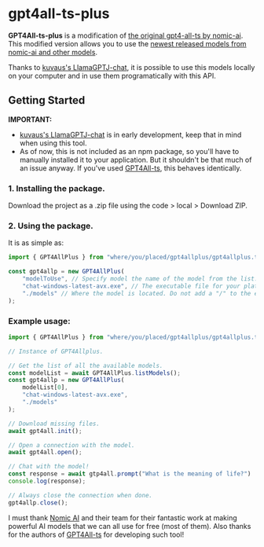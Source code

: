 # gpt4all-ts-plus

**GPT4All-ts-plus** is a modification of [the original gpt4-all-ts by nomic-ai](https://github.com/nomic-ai/gpt4all-ts). This modified
version allows you to use the [newest released models from nomic-ai and other models](https://github.com/nomic-ai/gpt4all/tree/main/gpt4all-chat#manual-download-of-models).

Thanks to [kuvaus's LlamaGPTJ-chat](https://github.com/kuvaus/LlamaGPTJ-chat), it is possible to use this models locally on your computer and in use them programatically with this API.

## Getting Started
**IMPORTANT:**
- [kuvaus's LlamaGPTJ-chat](https://github.com/kuvaus/LlamaGPTJ-chat) is in early development, keep that in mind when using this tool.
- As of now, this is not included as an npm package, so you'll have to manually installed it to your application. But it shouldn't be that much of an issue anyway. If you've used [GPT4All-ts](https://github.com/nomic-ai/gpt4all-ts), this behaves identically.

### 1. Installing the package.

Download the project as a .zip file using the code > local > Download ZIP.

### 2. Using the package.

It is as simple as:
```typescript
import { GPT4AllPlus } from "where/you/placed/gpt4allplus/gpt4allplus.ts";

const gpt4allp = new GPT4AllPlus(
    "modelToUse", // Specify model the name of the model from the list.
    "chat-windows-latest-avx.exe", // The executable file for your platform that interacts with the model.
    "./models" // Where the model is located. Do not add a "/" to the end.
);
```

### Example usage:
```typescript
import { GPT4AllPlus } from "where/you/placed/gpt4allplus/gpt4allplus.ts";

// Instance of GPT4Allplus.

// Get the list of all the available models.
const modelList = await GPT4AllPlus.listModels();
const gpt4allp = new GPT4AllPlus(
    modelList[0],
    "chat-windows-latest-avx.exe",
    "./models"
);

// Download missing files.
await gpt4all.init();

// Open a connection with the model.
await gpt4all.open();

// Chat with the model!
const response = await gtp4all.prompt("What is the meaning of life?")
console.log(response);

// Always close the connection when done.
gpt4allp.close();
```

I must thank [Nomic AI](https://github.com/nomic-ai) and their team for their fantastic work at making powerful AI models that we can all use for free (most of them). Also thanks for the authors of [GPT4All-ts](https://github.com/nomic-ai/gpt4all-ts) for developing such tool!
